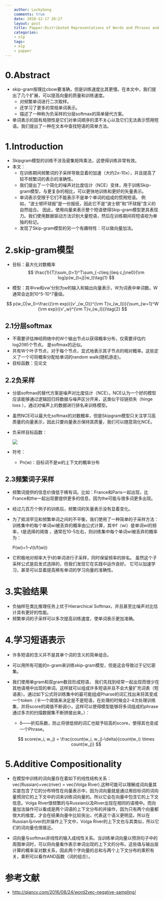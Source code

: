 ```yaml
---
    author: LuckyGong
    comments: true
    date: 2018-12-17 20:27
    layout: post
    title: Papper-Distributed Representations of Words and Phrases and their Compositionality
    categories:
    - nlp
    tags:
    - nlp
    - papper
---
```


# 0.Abstract

- skip-gram按理比cbow要准确，但是训练速度比其更慢。在本文中，我们提出了几个扩展，可以提高向量的质量和训练速度。
  - 对频繁单词进行二次取样。
  - 还学习了更多的常规单词表示。 
  - 描述了一种称为负采样的分层softmax的简单替代方案。
- 单词表示的固有局限性是它们对单词顺序的漠不关心以及它们无法表示惯用短语。我们提出了一种在文本中查找短语的简单方法。 

# 1.Introduction

- Skipgram模型的训练不涉及密集矩阵乘法，这使得训练非常有效。
- 本文：
  - 在训练期间频繁词的子采样导致显着的加速（大约2x-10x），并且提高了较不频繁词的表示的准确性。 
  - 我们提出了一个简化的噪声对比度估计（NCE）变体，用于训练Skip-gram模型，与更复杂的相比，可以更快地训练和更好的矢量表示。
  - 单词表示受限于它们不能表示不是单个单词的组成的惯用短语。 例如，“波士顿环球报”是一份报纸，因此它不是“波士顿”和“环球报”含义的自然组合。 因此，使用向量来表示整个短语使得Skip-gram模型更具表现力。我们使用数据驱动方法识别大量短语，然后在训练期间将短语视为单独的标记。 
  - 发现了Skip-gram模型的另一个有趣特性：可以做向量加法。

# 2.skip-gram模型

- 目标：最大化对数概率
  $$
  \frac{1}{T}\sum_{t=1}^T\sum_{-c\leq j\leq c,j\ne0}{\rm log}p(w_{t+j}|w_t)\tag{1}
  $$




- 模型：其中vw和vw′分别为w的输入和输出向量表示，W为词表中单词数。W通常会达到10^5-10^7量级。

$$
p(w_O|w_I)=\frac{{\rm exp}({v'_{w_O}}^{\rm T}v_{w_I})}{\sum_{w=1}^W {\rm exp}({v'_w}^{\rm T}v_{w_I})}\tag{2}
$$

## 2.1分层softmax

- 不需要评估神经网络中的W个输出节点以获得概率分布，仅需要评估约log2(W)个节点。 是softmax的近似。
- 共有W个叶子节点，对于每个节点，显式地表示其子节点的相对概率。这些定义了一个可将概率分配给单词的random walk(随机游走)。 
- 目标函数：见论文

## 2.2负采样

- 分层softmax的替代方案是噪声对比度估计（NCE）。NCE认为一个好的模型应该能够通过逻辑回归将数据与噪声区分开来，这类似于铰链损失（hinge loss ），通过对噪声上的数据进行排名来训练模型。 

- 虽然NCE可以最大化softmax的对数概率，但是Skipgram模型只关注学习高质量的向量表示，因此只要向量表示保持其质量，我们可以随意简化NCE。

- 负采样目标函数：

  ![](https://images2018.cnblogs.com/blog/1021563/201806/1021563-20180602172503575-1577812780.png)

- 符号：
  - Pn(w)：目标词不是w的上下文的概率分布

## 2.3频繁词子采样

- 频繁词提供的信息价值低于稀有词。比如：France和Paris一起出现，比France和the一起出现要提供更多的信息，因为the可能与很多词更多出现。

- 经过几百万个例子的训练后，频繁词的矢量表示没有显着变化。

- 为了抵消罕见和频繁单词之间的不平衡，我们使用了一种简单的子采样方法：训练集中的每个单词wi被丢弃的概率由公式计算，其中f（wi）是单词wi的频率，t是选择的阈值 ，通常在10-5左右，则训练集中每个单词wi被丢弃的概率为：

  P(wi)=1-√(t/f(wi))

- 它积极地对频率大于t的单词进行子采样，同时保留频率的排名。 虽然这个子采样公式是启发式选择的，但我们发现它在实践中运作良好。 它可以加速学习，甚至可以显着提高稀有单词的学习向量的准确性。

# 3.实验结果

- 负抽样在类比推理任务上优于Hierarchical Softmax，并且甚至比噪声对比估计具有更好的性能。 
- 频繁单词的子采样可以多次提高训练速度，使单词表示更加准确。

# 4.学习短语表示

- 许多短语的含义并不是其单个词的含义的简单组合。

- 可以用所有可能的n-gram来训练skip-gram模型，但是这会导致过于记忆密集。

- 我们使用单gram和双gram数目形成短语， 我们先找到经常一起出现而很少在其他语境中出现的单词。这样就可以组成许多短语并且不会大量扩充词表（短语表）。通过如下公式将训练集中的最可能组成Pharse的词汇找出来将其变成一个token（卡一个阈值来决定是不是短语，在处理的时候会2-4次处理训练集，并将score的阈值不断调小，这样可以使得模型能够将多词组成的phrase通过多次的扫描数据集不断拼接出来。）：

  - δ——折扣系数，防止将很低频的词汇也赋予较高的score，使得其也变成一个Phrase。

  $$
  score(w_i, w_j) = \frac{count(w_i, w_j)-\delta}{count(w_i) \times count(w_j)}
  $$


# 5.Additive Compositionality

- 在模型中训练的词向量存在着如下的线性结构关系：vec(Russian)+vec(river) = vec(Volga River).这种可能可以理解成词向量其实是包含了它的分布特性在向量表示中，因为词向量就是通过用目标词的词向量预测它的上下文中的词来训练词向量的。所以它会在向量中包含它的上下文信息。Volga River很频繁的与Russian以及River出现在相同的语境中。而向量加法操作可以看成是两个词语的上下文分布的并操作，因为只有两个向量都很大的维度，才会在结果向量中比较突出，代表这个语义更明显。所以在Russian与river的并操作上下文中，Volga River的上下文也与其类似，所以它们的词向量也很接近。

- 词向量与softmax非线性的输入成线性关系。当训练单词向量以预测句子中的周围单词时，可以将向量看作表示单词出现的上下文的分布。这些值与输出层计算的概率呈对数关系，因此两个字向量的总和与两个上下文分布的乘积有关，乘积可以看作AND函数（词的组合）。




# 参考文献

- http://qiancy.com/2016/08/24/word2vec-negative-sampling/